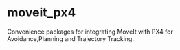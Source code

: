 # moveit_px4

Convenience packages for integrating MoveIt with PX4 for Avoidance,Planning and Trajectory Tracking.


